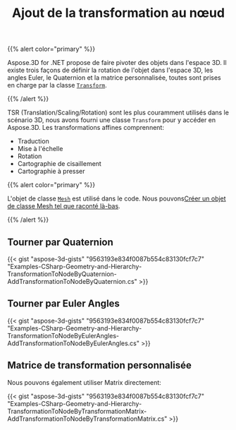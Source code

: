 ﻿---
title: Ajout de la transformation au nœud
type: docs
weight: 30
url: /fr/net/adding-transformation-to-the-node/
description: TSR (Translation/Scaling/Rotation) sont les plus couramment utilisés dans le scénario 3D, nous avons fourni une classe Transform pour y accéder en Aspose.3D.
---
{{% alert color="primary" %}}

Aspose.3D for .NET propose de faire pivoter des objets dans l'espace 3D. Il existe trois façons de définir la rotation de l'objet dans l'espace 3D, les angles Euler, le Quaternion et la matrice personnalisée, toutes sont prises en charge par la classe [`Transform`](https://reference.aspose.com/3d/net/aspose.threed/transform).

{{% /alert %}}

TSR (Translation/Scaling/Rotation) sont les plus couramment utilisés dans le scénario 3D, nous avons fourni une classe `Transform` pour y accéder en Aspose.3D. Les transformations affines comprennent:

- Traduction
- Mise à l'échelle
- Rotation
- Cartographie de cisaillement
- Cartographie à presser

{{% alert color="primary" %}}

L'objet de classe [`Mesh`](https://reference.aspose.com/3d/net/aspose.threed.entities/mesh) est utilisé dans le code. Nous pouvons[Créer un objet de classe Mesh tel que raconté là-bas](/3d/fr/net/create-3d-mesh-and-scene/).

{{% /alert %}}
## **Tourner par Quaternion**
{{< gist "aspose-3d-gists" "9563193e834f0087b554c83130fcf7c7" "Examples-CSharp-Geometry-and-Hierarchy-TransformationToNodeByQuaternion-AddTransformationToNodeByQuaternion.cs" >}}
## **Tourner par Euler Angles**
{{< gist "aspose-3d-gists" "9563193e834f0087b554c83130fcf7c7" "Examples-CSharp-Geometry-and-Hierarchy-TransformationToNodeByEulerAngles-AddTransformationToNodeByEulerAngles.cs" >}}
## **Matrice de transformation personnalisée**
Nous pouvons également utiliser Matrix directement:

{{< gist "aspose-3d-gists" "9563193e834f0087b554c83130fcf7c7" "Examples-CSharp-Geometry-and-Hierarchy-TransformationToNodeByTransformationMatrix-AddTransformationToNodeByTransformationMatrix.cs" >}}
